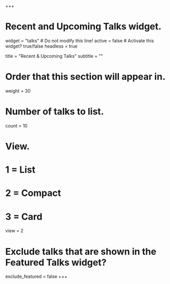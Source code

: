 +++
# Recent and Upcoming Talks widget.
widget = "talks"  # Do not modify this line!
active = false  # Activate this widget? true/false
headless = true

title = "Recent & Upcoming Talks"
subtitle = ""

# Order that this section will appear in.
weight = 30

# Number of talks to list.
count = 10

# View.
#   1 = List
#   2 = Compact
#   3 = Card
view = 2

# Exclude talks that are shown in the Featured Talks widget?
exclude_featured = false
+++

